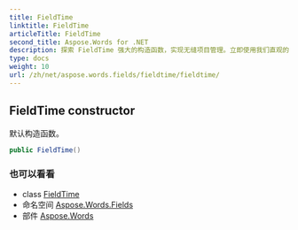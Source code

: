 ```yaml
---
title: FieldTime
linktitle: FieldTime
articleTitle: FieldTime
second_title: Aspose.Words for .NET
description: 探索 FieldTime 强大的构造函数，实现无缝项目管理。立即使用我们直观的默认构造函数简化您的工作流程！
type: docs
weight: 10
url: /zh/net/aspose.words.fields/fieldtime/fieldtime/
---
```

## FieldTime constructor

默认构造函数。

```csharp
public FieldTime()
```

### 也可以看看

* class [FieldTime](../)
* 命名空间 [Aspose.Words.Fields](../../../aspose.words.fields/)
* 部件 [Aspose.Words](../../../)
